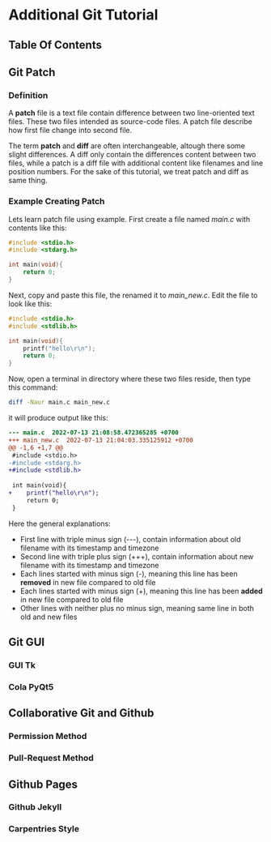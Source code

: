 # Additional Git Tutorial

## Table Of Contents

## Git Patch

### Definition

A **patch** file is a text file contain difference between two line-oriented text files.
These two files intended as source-code files.
A patch file describe how first file change into second file.

The term **patch** and **diff** are often interchangeable, altough there some slight differences.
A diff only contain the differences content between two files, 
while a patch is a diff file with additional content like filenames and line position numbers.
For the sake of this tutorial, we treat patch and diff as same thing.

### Example Creating Patch

Lets learn patch file using example.
First create a file named *main.c* with contents like this:

```c
#include <stdio.h>
#include <stdarg.h>

int main(void){
    return 0;
}
```

Next, copy and paste this file, the renamed it to *main_new.c*.
Edit the file to look like this:

```c
#include <stdio.h>
#include <stdlib.h>

int main(void){
    printf("hello\r\n");
    return 0;
}
```

Now, open a terminal in directory where these two files reside, then type this command:

```sh
diff -Naur main.c main_new.c
```

it will produce output like this:

```patch
--- main.c	2022-07-13 21:08:58.472365285 +0700
+++ main_new.c	2022-07-13 21:04:03.335125912 +0700
@@ -1,6 +1,7 @@
 #include <stdio.h>
-#include <stdarg.h>
+#include <stdlib.h>
 
 int main(void){
+    printf("hello\r\n");
     return 0;
 }
```

Here the general explanations:
- First line with triple minus sign (---), contain information about old filename with its timestamp and timezone
- Second line with triple plus sign (+++), contain information about new filename with its timestamp and timezone
- Each lines started with minus sign (-), meaning this line has been **removed** in new file compared to old file
- Each lines started with minus sign (+), meaning this line has been **added** in new file compared to old file
- Other lines with neither plus no minus sign, meaning same line in both old and new files

## Git GUI

### GUI Tk

### Cola PyQt5

## Collaborative Git and Github

### Permission Method

### Pull-Request Method

## Github Pages

### Github Jekyll

### Carpentries Style


